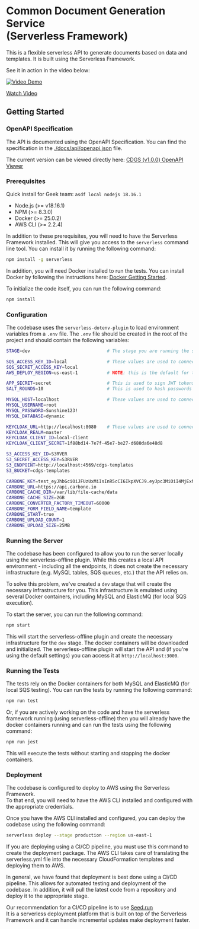 # Common Document Generation Service <br>(Serverless Framework)

This is a flexible serverless API to generate documents based on data and templates. It is built using the Serverless Framework.

See it in action in the video below:

[![Video Demo](https://i.vimeocdn.com/video/1796492422-16c1125da262c52df650cc16ce8b4b245637166df0e6165ffee7bbff5e55cf4e-d?mw=960&mh=540)](https://vimeo.com/911786474/908e79aab3)

[Watch Video](https://vimeo.com/911786474/908e79aab3)

## Getting Started

### OpenAPI Specification

The API is documented using the OpenAPI Specification.  You can find the specification in the [./docs/api/openapi.json](./docs/api/openapi.json) file.

The current version can be viewed directly here: [CDGS (v1.0.0) OpenAPI Viewer](https://app.swaggerhub.com/apis/geekinc/CDGS/v1.0.0)

### Prerequisites

Quick install for Geek team: `asdf local nodejs 18.16.1`

* Node.js (>= v18.16.1)
* NPM (>= 8.3.0)
* Docker (>= 25.0.2)
* AWS CLI (>= 2.2.4)

In addition to these prerequisites, you will need to have the Serverless Framework installed.
This will give you access to the `serverless` command line tool.
You can install it by running the following command:

```bash
npm install -g serverless
```

In addition, you will need Docker installed to run the tests. 
You can install Docker by following the instructions here: [Docker Getting Started](https://docs.docker.com/get-docker/).

To initialize the code itself, you can run the following command:

```bash
npm install
```

### Configuration

The codebase uses the `serverless-dotenv-plugin` to load environment variables from a `.env` file.
The `.env` file should be created in the root of the project and should contain the following variables:

```bash
STAGE=dev                             # The stage you are running the serverless API in

SQS_ACCESS_KEY_ID=local               # These values are used to connect to the local ElasticMQ instance
SQS_SECRET_ACCESS_KEY=local
AWS_DEPLOY_REGION=us-east-1           # NOTE: this is the default for the local system - production can be different

APP_SECRET=secret                     # This is used to sign JWT tokens (it should not be "secret" in production)
SALT_ROUNDS=10                        # This is used to hash passwords (10 is a good default value)

MYSQL_HOST=localhost                  # These values are used to connect to the local MySQL instance
MYSQL_USERNAME=root
MYSQL_PASSWORD=Sunshine123!
MYSQL_DATABASE=dynamic

KEYCLOAK_URL=http://localhost:8080    # These values are used to connect to the local Keycloak instance
KEYCLOAK_REALM=master
KEYCLOAK_CLIENT_ID=local-client
KEYCLOAK_CLIENT_SECRET=1f88bd14-7e7f-45e7-be27-d680da6e48d8

S3_ACCESS_KEY_ID=S3RVER
S3_SECRET_ACCESS_KEY=S3RVER
S3_ENDPOINT=http://localhost:4569/cdgs-templates
S3_BUCKET=cdgs-templates

CARBONE_KEY=test_eyJhbGciOiJFUzUxMiIsInR5cCI6IkpXVCJ9.eyJpc3MiOiI4MjExNDIxOTk5NTQ2NDI0OTEiLCJhdWQiOiJjYXJib25lIiwiZXhwIjoyMzY5NjAyOTc4LCJkYXRhIjp7InR5cGUiOiJ0ZXN0In19.AART7kpZkS75k4V82UDzVk4kFGJuIYXi7b_ixV_f0mAL_kQ2TYBhnRhFnVMPCtR4GZFfU1bliIg4tMxbi7F_lr_OAOSQ8RiZgnmH7VN7CWhvFpro4f0Z-owpk_jAUbDVAiqFFSgzRDMjHNNSMC_kyiEeUVxzMpxCo9yvMhHAR1y1nZKY
CARBONE_URL=https://api.carbone.io
CARBONE_CACHE_DIR=/var/lib/file-cache/data
CARBONE_CACHE_SIZE=2GB
CARBONE_CONVERTER_FACTORY_TIMEOUT=60000
CARBONE_FORM_FIELD_NAME=template
CARBONE_START=true
CARBONE_UPLOAD_COUNT=1
CARBONE_UPLOAD_SIZE=25MB
```


### Running the Server

The codebase has been configured to allow you to run the server locally using the serverless-offline plugin.
While this creates a local API environment - including all the endpoints, it does not create the necessary infrastructure 
(e.g. MySQL tables, SQS queues, etc.) that the API relies on.

To solve this problem, we've created a `dev` stage that will create the necessary infrastructure for you.
This infrastructure is emulated using several Docker containers, including MySQL and ElasticMQ (for local SQS execution).

To start the server, you can run the following command:

```bash
npm start
```

This will start the serverless-offline plugin and create the necessary infrastructure for the `dev` stage.
The docker containers will be downloaded and initialized.  The serverless-offline plugin will start the API and 
(if you're using the default settings) you can access it at `http://localhost:3000`.


### Running the Tests

The tests rely on the Docker containers for both MySQL and ElasticMQ (for local SQS testing). You can run the tests by running the following command:

```bash
npm run test
```

Or, if you are actively working on the code and have the serverless framework running (using serverless-offline) then you will already have the docker containers running and can run the tests using the following command:

```bash
npm run jest
```

This will execute the tests without starting and stopping the docker containers.

### Deployment

The codebase is configured to deploy to AWS using the Serverless Framework.  
To that end, you will need to have the AWS CLI installed and configured with the appropriate credentials.

Once you have the AWS CLI installed and configured, you can deploy the codebase using the following command:

```bash
serverless deploy --stage production --region us-east-1
```

If you are deploying using a CI/CD pipeline, you must use this command to create the deployment package.
The AWS CLI takes care of translating the serverless.yml file into the necessary CloudFormation templates and deploying them to AWS.

In general, we have found that deployment is best done using a CI/CD pipeline.  This allows for automated testing and deployment of the codebase.
In addition, it will pull the latest code from a repository and deploy it to the appropriate stage.

Our recommendation for a CI/CD pipeline is to use [Seed.run](https://seed.run/)  
It is a serverless deployment platform that is built on top of the Serverless Framework and it can handle incremental updates
make deployment faster.

